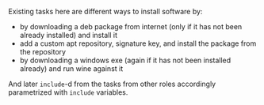 Existing tasks here are different ways to install software by:

- by downloading a deb package from internet (only if it has not been already installed) and install it
- add a custom apt repository, signature key, and install the package from the repository 
- by downloading a windows exe (again if it has not been installed already) and run wine against it

And later `include`-d from the tasks from other roles accordingly parametrized with `include` variables.
